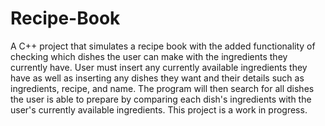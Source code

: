 # Recipe-Book
A C++ project that simulates a recipe book with the added functionality of checking which 
dishes the user can make with the ingredients they currently have. User must insert any 
currently available ingredients they have as well as inserting any dishes they want 
and their details such as ingredients, recipe, and name. The program will then search for 
all dishes the user is able to prepare by comparing each dish's ingredients with the user's 
currently available ingredients. This project is a work in progress. 